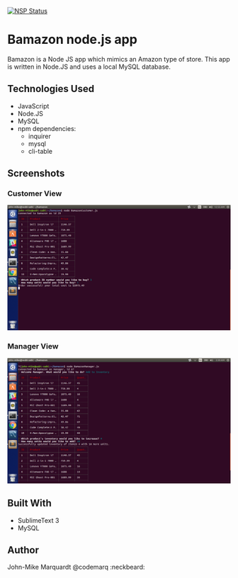 [![NSP Status](https://nodesecurity.io/orgs/codemarq/projects/f611a3a3-ae4b-4ee7-80ee-4fa706342669/badge)](https://nodesecurity.io/orgs/codemarq/projects/f611a3a3-ae4b-4ee7-80ee-4fa706342669)

# Bamazon node.js app
Bamazon is a Node JS app which mimics an Amazon type of store.  This app is written in Node.JS and uses a local MySQL database.

## Technologies Used
* JavaScript
* Node.JS
* MySQL
* npm dependencies:
	* inquirer
	* mysql
	* cli-table


## Screenshots

### Customer View
![ScreenShot](custSuccess.png)

### Manager View
![ScreenShot](bamazonManager.png)

## Built With
* SublimeText 3
* MySQL


## Author
John-Mike Marquardt @codemarq
:neckbeard:
